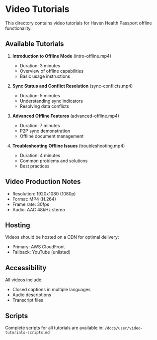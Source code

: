# Video Tutorials

This directory contains video tutorials for Haven Health Passport offline functionality.

## Available Tutorials

1. **Introduction to Offline Mode** (intro-offline.mp4)
   - Duration: 3 minutes
   - Overview of offline capabilities
   - Basic usage instructions

2. **Sync Status and Conflict Resolution** (sync-conflicts.mp4)
   - Duration: 5 minutes
   - Understanding sync indicators
   - Resolving data conflicts

3. **Advanced Offline Features** (advanced-offline.mp4)
   - Duration: 7 minutes
   - P2P sync demonstration
   - Offline document management

4. **Troubleshooting Offline Issues** (troubleshooting.mp4)
   - Duration: 4 minutes
   - Common problems and solutions
   - Best practices

## Video Production Notes

- Resolution: 1920x1080 (1080p)
- Format: MP4 (H.264)
- Frame rate: 30fps
- Audio: AAC 48kHz stereo

## Hosting

Videos should be hosted on a CDN for optimal delivery:
- Primary: AWS CloudFront
- Fallback: YouTube (unlisted)

## Accessibility

All videos include:
- Closed captions in multiple languages
- Audio descriptions
- Transcript files

## Scripts

Complete scripts for all tutorials are available in:
`/docs/user/video-tutorials-scripts.md`
